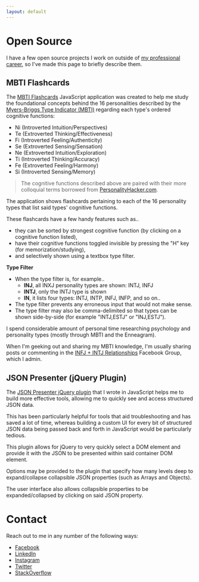 ```yaml
---
layout: default
---
```


# [](#open-source)Open Source

I have a few open source projects I work on outside of [my professional career](https://www.linkedin.com/in/stevenpease/), so I've made this page to briefly describe them.

## [](#mbti-flashcards)MBTI Flashcards

The [MBTI Flashcards](https://github.com/svpease/mbti-flashcards) JavaScript application was created to help me study the foundational concepts behind the 16 personalities described by the [Myers-Briggs Type Indicator (MBTI)](https://en.wikipedia.org/wiki/Myers%E2%80%93Briggs_Type_Indicator) regarding each type's ordered cognitive functions:
* Ni (Introverted Intuition/Perspectives)
* Te (Extroverted Thinking/Effectiveness)
* Fi (Introverted Feeling/Authenticity)
* Se (Extroverted Sensing/Sensation)
* Ne (Extroverted Intuition/Exploration)
* Ti (Introverted Thinking/Accuracy)
* Fe (Extroverted Feeling/Harmony)
* Si (Introverted Sensing/Memory)

> The cognitive functions described above are paired with their more colloquial terms borrowed from [PersonalityHacker.com](https://personalityhacker.com).

The application shows flashcards pertaining to each of the 16 personality types that list said types' cognitive functions.

These flashcards have a few handy features such as..
* they can be sorted by strongest cognitive function (by clicking on a cognitive function listed),
* have their cognitive functions toggled invisible by pressing the "H" key (for memorization/studying),
* and selectively shown using a textbox type filter.

**Type Filter**
* When the type filter is, for example..
    * **INJ**, all INXJ personality types are shown: INTJ, INFJ
    * **INTJ**, only the INTJ type is shown
    * **IN**, it lists four types: INTJ, INTP, INFJ, INFP, and so on..
* The type filter prevents any erroneous input that would not make sense.
* The type filter may also be comma-delimited so that types can be shown side-by-side (for example "INTJ,ESTJ" or "INJ,ESTJ").

I spend considerable amount of personal time researching psychology and personality types (mostly through MBTI and the Enneagram).

When I'm geeking out and sharing my MBTI knowledge, I'm usually sharing posts or commenting in the [INFJ + INTJ Relationships](https://www.facebook.com/groups/infjintjrelationships/) Facebook Group, which I admin.

## [](#jquery-json-presenter)JSON Presenter (jQuery Plugin)

The [JSON Presenter jQuery plugin](https://github.com/svpease/jquery-json-presenter) that I wrote in JavaScript helps me to build more effective tools, allowing me to quickly see and access structured JSON data.

This has been particularly helpful for tools that aid troubleshooting and has saved a lot of time, whereas building a custom UI for every bit of structured JSON data being passed back and forth in JavaScript would be particularly tedious.

This plugin allows for jQuery to very quickly select a DOM element and provide it with the JSON to be presented within said container DOM element.

Options may be provided to the plugin that specify how many levels deep to expand/collapse collapsible JSON properties (such as Arrays and Objects).

The user interface also allows collapsible properties to be expanded/collapsed by clicking on said JSON property.

# [](#contact-me)Contact

Reach out to me in any number of the following ways:
* [Facebook](https://www.facebook.com/pease)
* [LinkedIn](https://www.linkedin.com/in/stevenpease/)
* [Instagram](https://www.instagram.com/svpease/)
* [Twitter](https://twitter.com/svpease)
* [StackOverflow](https://stackoverflow.com/users/1107290/steven)
